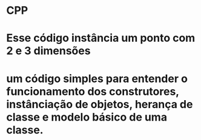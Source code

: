 # CPP
#
# Esse código instância um ponto com 2 e 3 dimensões
# um código simples para entender o funcionamento dos construtores, instânciação de objetos, herança de classe e modelo básico de uma classe.
